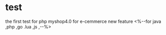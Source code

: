 # test
the first  test for  php  myshop4.0 for e-cemmerce new feature
<%--for java ,php ,go .lua ,js ,--%>
